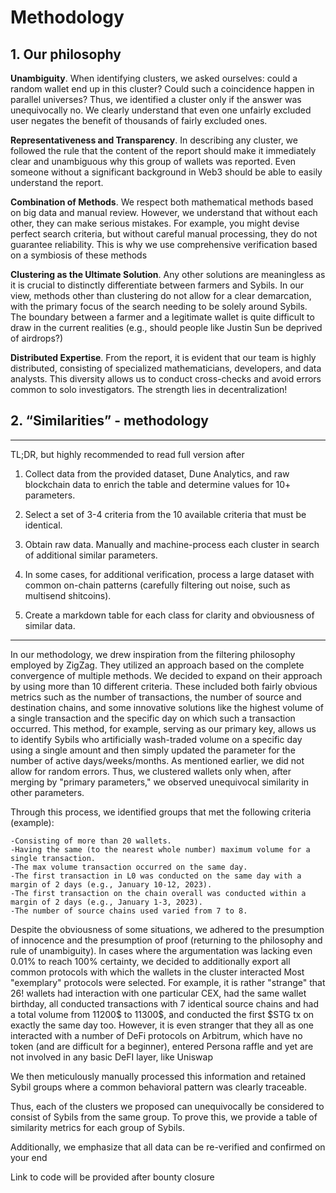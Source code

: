 # Methodology 
 
## 1. Our philosophy
 
 
**Unambiguity**. When identifying clusters, we asked ourselves: could a random wallet end up in this cluster? Could such a coincidence happen in parallel universes? Thus, we identified a cluster only if the answer was unequivocally no. We clearly understand that even one unfairly excluded user negates the benefit of thousands of fairly excluded ones.
 
**Representativeness and Transparency**. In describing any cluster, we followed the rule that the content of the report should make it immediately clear and unambiguous why this group of wallets was reported. Even someone without a significant background in Web3 should be able to easily understand the report.
 
**Combination of Methods**. We respect both mathematical methods based on big data and manual review. However, we understand that without each other, they can make serious mistakes. For example, you might devise perfect search criteria, but without careful manual processing, they do not guarantee reliability. This is why we use comprehensive verification based on a symbiosis of these methods
 
**Clustering as the Ultimate Solution**. Any other solutions are meaningless as it is crucial to distinctly differentiate between farmers and Sybils. In our view, methods other than clustering do not allow for a clear demarcation, with the primary focus of the search needing to be solely around Sybils. The boundary between a farmer and a legitimate wallet is quite difficult to draw in the current realities (e.g., should people like Justin Sun be deprived of airdrops?)
 
**Distributed Expertise**. From the report, it is evident that our team is highly distributed, consisting of specialized mathematicians, developers, and data analysts. This diversity allows us to conduct cross-checks and avoid errors common to solo investigators. The strength lies in decentralization!
 
 
## 2. “Similarities” - methodology
________________________________________________________________________________  
TL;DR, but highly recommended to read full version after
 
1. Collect data from the provided dataset, Dune Analytics, and raw blockchain data to enrich the table and determine values for 10+ parameters.
 
2. Select a set of 3-4 criteria from the 10 available criteria that must be identical.
 
3. Obtain raw data. Manually and machine-process each cluster in search of additional similar parameters.
 
4. In some cases, for additional verification, process a large dataset with common on-chain patterns (carefully filtering out noise, such as multisend shitcoins).
 
5. Create a markdown table for each class for clarity and obviousness of similar data.
_____________________________________________________________________________________________________________
In our methodology, we drew inspiration from the filtering philosophy employed by ZigZag. They utilized an approach based on the complete convergence of multiple methods.
We decided to expand on their approach by using more than 10 different criteria. These included both fairly obvious metrics such as the number of transactions, the number of source and destination chains, and some innovative solutions like the highest volume of a single transaction and the specific day on which such a transaction occurred.
This method, for example, serving as our primary key, allows us to identify Sybils who artificially wash-traded volume on a specific day using a single amount and then simply updated the parameter for the number of active days/weeks/months.
As mentioned earlier, we did not allow for random errors. Thus, we clustered wallets only when, after merging by "primary parameters," we observed unequivocal similarity in other parameters.
 
Through this process, we identified groups that met the following criteria (example):
 
`-Consisting of more than 20 wallets.`  
`-Having the same (to the nearest whole number) maximum volume for a single transaction.`  
`-The max volume transaction occurred on the same day.`  
`-The first transaction in L0 was conducted on the same day with a margin of 2 days (e.g., January 10-12, 2023).`  
`-The first transaction on the chain overall was conducted within a margin of 2 days (e.g., January 1-3, 2023).`  
`-The number of source chains used varied from 7 to 8.`  

Despite the obviousness of some situations, we adhered to the presumption of innocence and the presumption of proof (returning to the philosophy and rule of unambiguity). In cases where the argumentation was lacking even 0.01% to reach 100% certainty, we decided to additionally export all common protocols with which the wallets in the cluster interacted Most "exemplary" protocols were selected. For example, it is rather "strange" that 26! wallets had interaction with one particular CEX, had the same wallet birthday, all conducted transactions with 7 identical source chains and had a total volume from 11200$ to 11300$, and conducted the first $STG tx on exactly the same day too. However, it is even stranger that they all as one interacted with a number of DeFi protocols on Arbitrum, which have no token (and are difficult for a beginner), entered Persona raffle and yet are not involved in any basic DeFI layer, like Uniswap
 
We then meticulously manually processed this information and retained Sybil groups where a common behavioral pattern was clearly traceable.
 
Thus, each of the clusters we proposed can unequivocally be considered to consist of Sybils from the same group. To prove this, we provide a table of similarity metrics for each group of Sybils.
 
Additionally, we emphasize that all data can be re-verified and confirmed on your end
 
Link to code will be provided after bounty closure
 
 

